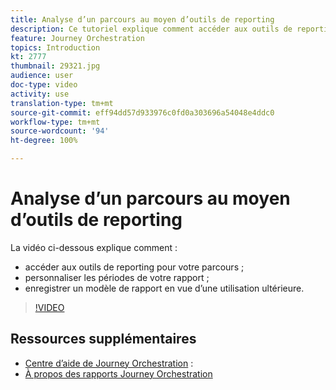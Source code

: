 ```yaml
---
title: Analyse d’un parcours au moyen d’outils de reporting
description: Ce tutoriel explique comment accéder aux outils de reporting pour votre parcours. Il montre également comment personnaliser les périodes de votre rapport et comment enregistrer un modèle de rapport en vue d’une utilisation ultérieure.
feature: Journey Orchestration
topics: Introduction
kt: 2777
thumbnail: 29321.jpg
audience: user
doc-type: video
activity: use
translation-type: tm+mt
source-git-commit: eff94dd57d933976c0fd0a303696a54048e4ddc0
workflow-type: tm+mt
source-wordcount: '94'
ht-degree: 100%

---
```



# Analyse d’un parcours au moyen d’outils de reporting

La vidéo ci-dessous explique comment :

* accéder aux outils de reporting pour votre parcours ;
* personnaliser les périodes de votre rapport ;
* enregistrer un modèle de rapport en vue d’une utilisation ultérieure.

>[!VIDEO](https://video.tv.adobe.com/v/29321?quality=12)

## Ressources supplémentaires

* [Centre d’aide de Journey Orchestration](https://docs.adobe.com/content/help/fr-FR/journeys/using/journey-orchestration-home.html) :
* [À propos des rapports Journey Orchestration](https://docs.adobe.com/content/help/fr-FR/journeys/using/journey-reports/about-journey-reports.html)
